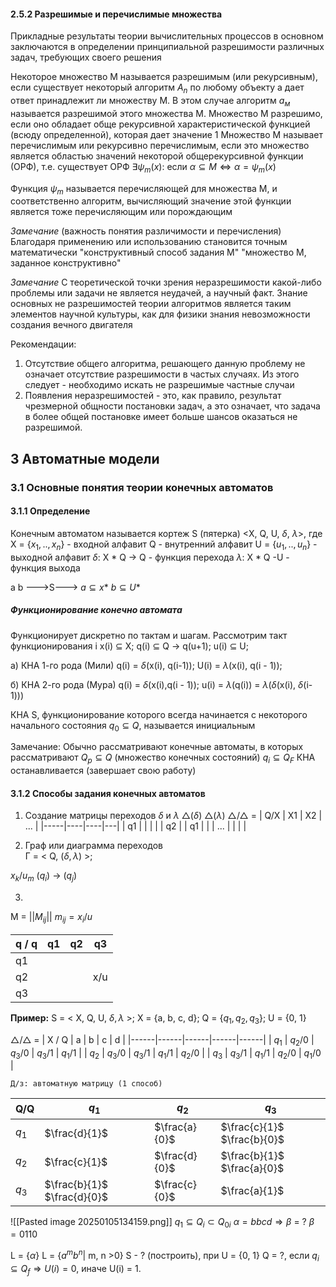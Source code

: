 #### 2.5.2 Разрешимые и перечислимые множества
Прикладные результаты теории вычислительных процессов в основном заключаются в определении принципиальной разрешимости различных задач, требующих своего решения

Некоторое множество M называется разрешимым (или рекурсивным), если существует некоторый алгоритм $A_n$ по любому объекту a дает ответ принадлежит ли множеству М. В этом случае алгоритм $а_м$ называется разрешимой этого множества М.
Множество М разрешимо, если оно обладает обще рекурсивной характеристической функцией (всюду определенной), которая дает значение 1
Множество М называет перечислимым или рекурсивно перечислимым, если это множество является областью значений некоторой общерекурсивной функции (ОРФ), т.е. существует ОРФ
$\exists \psi_m(x):$
если $\alpha \subseteq M \Leftrightarrow \alpha = \psi_m(x)$

Функция $\psi_m$ называется перечисляющей для множества М, и соответственно алгоритм, вычисляющий значение этой функции является тоже перечисляющим или порождающим

*Замечание* (важность понятия различимости и перечисления)
Благодаря применению или использованию становится точным математически
"конструктивный способ задания M"
"множество М, заданное конструктивно"

*Замечание*
С теоретической точки зрения неразрешимости какой-либо проблемы или задачи не является неудачей, а научный факт.
Знание основных не разрешимостей теории алгоритмов является таким элементов научной культуры, как для физики знания невозможности создания вечного двигателя

Рекомендации:
1) Отсутствие общего алгоритма, решающего данную проблему не означает отсутствие разрешимости в частых случаях. Из этого  следует - необходимо искать не разрешимые частные случаи
2) Появления неразрешимостей - это, как правило, результат чрезмерной общности постановки задач, а это означает, что задача в более общей постановке имеет больше шансов оказаться не разрешимой.


## 3 Автоматные модели

### 3.1 Основные понятия теории конечных автоматов
#### 3.1.1 Определение
Конечным автоматом называется кортеж S (пятерка) <X, Q, U, $\delta$, $\lambda$>, где
X = {$x_1, .., x_n$} - входной алфавит
Q - внутренний алфавит
U = {$u_1, .., u_n$} - выходной алфавит
$\delta$: X * Q -> Q - функция перехода
$\lambda$: X * Q -U - функция выхода

a             b
--->S--->
$a\subseteq x*$    $b \subseteq U*$
##### Функционирование конечно автомата 
Функционирует дискретно по тактам и шагам.
Рассмотрим такт функционирования i
x(i) $\subseteq$ X;
q(i) $\subseteq$ Q -> q(u+1);
u(i) $\subseteq$ U;

а) КНА 1-го рода (Мили)
	q(i) = $\delta$(x(i), q(i-1));
	U(i) = $\lambda$(x(i), q(i - 1));

б) КНА 2-го рода (Мура)
	q(i) = $\delta$(x(i),q(i - 1));
	u(i) = $\lambda$(q(i)) = $\lambda$($\delta$(x(i), $\delta$(i-1)))

КНА S, функционирование которого всегда начинается с некоторого начального состояния $q_0 \subseteq Q$, называется инициальным

Замечание:
Обычно рассматривают конечные автоматы, в которых рассматривают  $Q_p \subseteq Q$ (множество конечных состояний)
$q_i \subseteq Q_F$ КНА останавливается (завершает свою работу)
#### 3.1.2 Способы задания конечных автоматов

1) Создание матрицы переходов $\delta$ и $\lambda$ 
$\bigtriangleup(\delta)$
$\bigtriangleup(\lambda)$
$\bigtriangleup/\bigtriangleup$ = 
| Q/X | X1 | X2 | ... |
|-----|----|----|---|
|  q1  |      |       |     |
|  q2 |      |  q1  |     | 
|  ...  |      |        |     |

2) Граф или диаграмма переходов  
Г = < Q, ($\delta, \lambda$) >;

$x_k/u_m$
($q_i$) $\longrightarrow$ ($q_j$)

3) 
M = ||$M_{ij}$||
$m_{ij} = x_i/u$

| q / q | q1  | q2  | q3  |
| ----- | --- | --- | --- |
| q1    |     |     |     |
| q2    |     |     | x/u |
| q3    |     |     |     |
__Пример:__ S = < X, Q, U, $\delta, \lambda$ >;
X = {a, b, c, d};
Q = {$q_1, q_2, q_3$};
U = {0, 1}

$\bigtriangleup/\bigtriangleup$ = 
| X / Q |     a   |   b    |    c    |    d    |
|------|------|------|------|------|
|   $q_1$   | $q_2$/0  | $q_3$/0  | $q_3$/1   | $q_1$/1  |
|   $q_2$   | $q_3$/0  | $q_3$/1   | $q_1$/1  | $q_2$/0  |
|   $q_3$   | $q_3$/1  | $q_1$/1    |  $q_2$/0 | $q_1$/0 |

	Д/з: автоматную матрицу (1 способ)

| Q/Q   | $q_1$                       | $q_2$         | $q_3$                       |
| ----- | --------------------------- | ------------- | --------------------------- |
| $q_1$ | $\frac{d}{1}$               | $\frac{a}{0}$ | $\frac{c}{1}$ $\frac{b}{0}$ |
| $q_2$ | $\frac{c}{1}$               | $\frac{d}{0}$ | $\frac{b}{1}$ $\frac{a}{0}$ |
| $q_3$ | $\frac{b}{1}$ $\frac{d}{0}$ | $\frac{c}{0}$ | $\frac{a}{1}$               |
![[Pasted image 20250105134159.png]]
$q_1 \subseteq Q_i \subset Q_{0i}$
$\alpha = bbcd \Rightarrow \beta$ = ?
$\beta = 0110$

L = {$\alpha$}
L = {$a^mb^n$| m, n >0}
S - ? (построить), при U = {0, 1}
Q = ?, если $q_i \subseteq Q_f \Rightarrow U(i) = 0$, иначе U(i) = 1.
